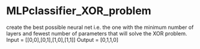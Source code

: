 # MLPclassifier_XOR_problem
create the best possible neural net i.e. the one with the minimum number of layers and fewest number of parameters that will solve the XOR problem.
Input  = [[0,0],[0,1],[1,0],[1,1]]
Output = [0,1,1,0]
